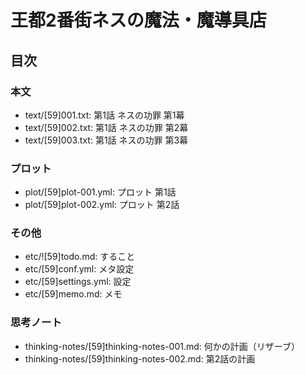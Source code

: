# 王都2番街ネスの魔法・魔導具店
## 目次
### 本文
- text/[59]001.txt: 第1話 ネスの功罪 第1幕
- text/[59]002.txt: 第1話 ネスの功罪 第2幕
- text/[59]003.txt: 第1話 ネスの功罪 第3幕

### プロット
- plot/[59]plot-001.yml: プロット 第1話
- plot/[59]plot-002.yml: プロット 第2話

### その他
- etc/![59]todo.md:     すること
- etc/[59]conf.yml:     メタ設定
- etc/[59]settings.yml: 設定
- etc/[59]memo.md:      メモ

### 思考ノート
- thinking-notes/[59]thinking-notes-001.md: 何かの計画（リザーブ）
- thinking-notes/[59]thinking-notes-002.md: 第2話の計画
